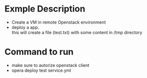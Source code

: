 # Exmple Description

* Create a VM in remote Openstack environment  
* deploy a app.  
	this will create a file (test.txt)  with some content in /tmp directory

# Command to run

* make sure to autorize openstack client
* opera deploy test service.yml
